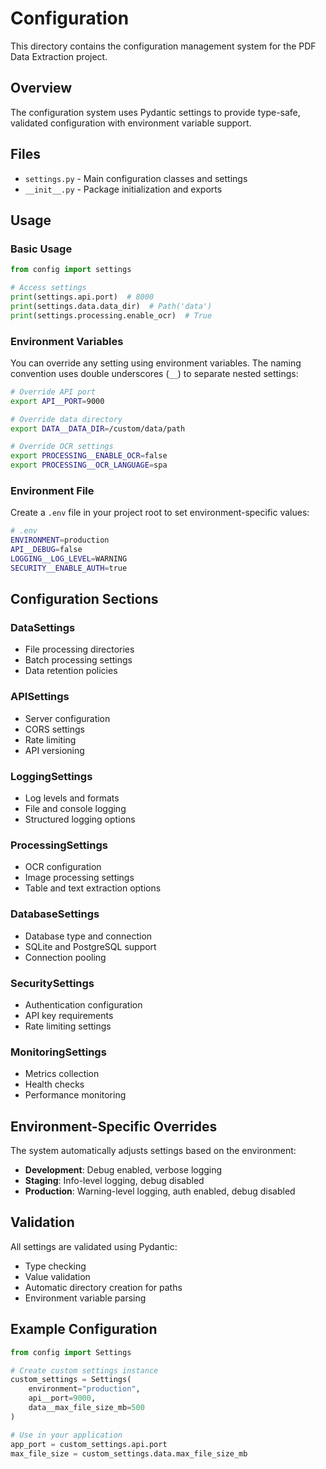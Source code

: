 # Configuration

This directory contains the configuration management system for the PDF Data Extraction project.

## Overview

The configuration system uses Pydantic settings to provide type-safe, validated configuration with environment variable support.

## Files

- `settings.py` - Main configuration classes and settings
- `__init__.py` - Package initialization and exports

## Usage

### Basic Usage

```python
from config import settings

# Access settings
print(settings.api.port)  # 8000
print(settings.data.data_dir)  # Path('data')
print(settings.processing.enable_ocr)  # True
```

### Environment Variables

You can override any setting using environment variables. The naming convention uses double underscores (`__`) to separate nested settings:

```bash
# Override API port
export API__PORT=9000

# Override data directory
export DATA__DATA_DIR=/custom/data/path

# Override OCR settings
export PROCESSING__ENABLE_OCR=false
export PROCESSING__OCR_LANGUAGE=spa
```

### Environment File

Create a `.env` file in your project root to set environment-specific values:

```bash
# .env
ENVIRONMENT=production
API__DEBUG=false
LOGGING__LOG_LEVEL=WARNING
SECURITY__ENABLE_AUTH=true
```

## Configuration Sections

### DataSettings
- File processing directories
- Batch processing settings
- Data retention policies

### APISettings
- Server configuration
- CORS settings
- Rate limiting
- API versioning

### LoggingSettings
- Log levels and formats
- File and console logging
- Structured logging options

### ProcessingSettings
- OCR configuration
- Image processing settings
- Table and text extraction options

### DatabaseSettings
- Database type and connection
- SQLite and PostgreSQL support
- Connection pooling

### SecuritySettings
- Authentication configuration
- API key requirements
- Rate limiting settings

### MonitoringSettings
- Metrics collection
- Health checks
- Performance monitoring

## Environment-Specific Overrides

The system automatically adjusts settings based on the environment:

- **Development**: Debug enabled, verbose logging
- **Staging**: Info-level logging, debug disabled
- **Production**: Warning-level logging, auth enabled, debug disabled

## Validation

All settings are validated using Pydantic:
- Type checking
- Value validation
- Automatic directory creation for paths
- Environment variable parsing

## Example Configuration

```python
from config import Settings

# Create custom settings instance
custom_settings = Settings(
    environment="production",
    api__port=9000,
    data__max_file_size_mb=500
)

# Use in your application
app_port = custom_settings.api.port
max_file_size = custom_settings.data.max_file_size_mb
```
